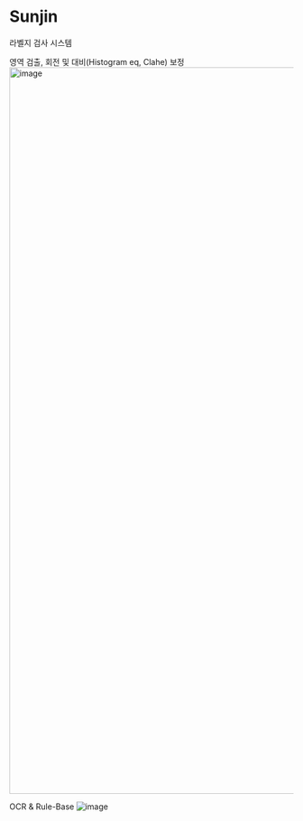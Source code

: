 # Sunjin

라벨지 검사 시스템

영역 검출, 회전 및 대비(Histogram eq, Clahe) 보정
<img width="1287" alt="image" src="https://github.com/lynhyul/Sunjin/assets/76422150/4f0f72ce-132f-404b-af98-d494d7dc3a28">


OCR & Rule-Base
![image](https://github.com/lynhyul/Sunjin/assets/76422150/9fd2edc9-d087-49ff-a07e-f9e69d478f7c)
